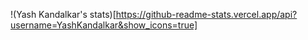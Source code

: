 !(Yash Kandalkar's stats)[https://github-readme-stats.vercel.app/api?username=YashKandalkar&show_icons=true]
